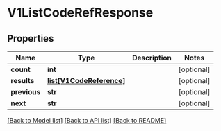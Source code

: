 # V1ListCodeRefResponse

## Properties
Name | Type | Description | Notes
------------ | ------------- | ------------- | -------------
**count** | **int** |  | [optional] 
**results** | [**list[V1CodeReference]**](V1CodeReference.md) |  | [optional] 
**previous** | **str** |  | [optional] 
**next** | **str** |  | [optional] 

[[Back to Model list]](../README.md#documentation-for-models) [[Back to API list]](../README.md#documentation-for-api-endpoints) [[Back to README]](../README.md)


